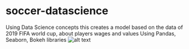 # soccer-datascience

Using Data Science concepts this creates a model based on the data of 2019 FIFA world cup, about players wages and values 
Using Pandas, Seaborn, Bokeh libraries 
![alt text](https://github.com/[sohak22]/[soccer-datascience]/blob/[main]/FinalPlot.jpg?raw=true)
